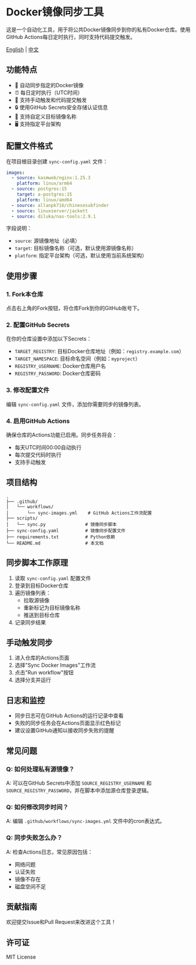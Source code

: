 # Docker镜像同步工具

这是一个自动化工具，用于将公共Docker镜像同步到你的私有Docker仓库。使用GitHub Actions每日定时执行，同时支持代码提交触发。

[English](#Readme-EN.md) | [中文](#Readme.md)

## 功能特点

- 🔄 自动同步指定的Docker镜像
- ⏰ 每日定时执行（UTC时间）
- 🚀 支持手动触发和代码提交触发
- 🔒 使用GitHub Secrets安全存储认证信息
- 📝 支持自定义目标镜像名称
- 🖥️ 支持指定平台架构

## 配置文件格式

在项目根目录创建 `sync-config.yaml` 文件：

```yaml
images:
  - source: kasmweb/nginx:1.25.3
    platform: linux/arm64
  - source: postgres:15
    target: a-postgres:15
    platform: linux/amd64
  - source: allanpk716/chinesesubfinder
  - source: linuxserver/jackett
  - source: diluka/nas-tools:2.9.1
```

字段说明：
- `source`: 源镜像地址（必填）
- `target`: 目标镜像名称（可选，默认使用源镜像名称）
- `platform`: 指定平台架构（可选，默认使用当前系统架构）

## 使用步骤

### 1. Fork本仓库

点击右上角的Fork按钮，将仓库Fork到你的GitHub账号下。

### 2. 配置GitHub Secrets

在你的仓库设置中添加以下Secrets：

- `TARGET_REGISTRY`: 目标Docker仓库地址（例如：`registry.example.com`）
- `TARGET_NAMESPACE`: 目标命名空间（例如：`myproject`）
- `REGISTRY_USERNAME`: Docker仓库用户名
- `REGISTRY_PASSWORD`: Docker仓库密码

### 3. 修改配置文件

编辑 `sync-config.yaml` 文件，添加你需要同步的镜像列表。

### 4. 启用GitHub Actions

确保仓库的Actions功能已启用。同步任务将会：
- 每天UTC时间00:00自动执行
- 每次提交代码时执行
- 支持手动触发

## 项目结构

```
.
├── .github/
│   └── workflows/
│       └── sync-images.yml    # GitHub Actions工作流配置
├── scripts/
│   └── sync.py               # 镜像同步脚本
├── sync-config.yaml          # 镜像同步配置文件
├── requirements.txt          # Python依赖
└── README.md                 # 本文档
```

## 同步脚本工作原理

1. 读取 `sync-config.yaml` 配置文件
2. 登录到目标Docker仓库
3. 遍历镜像列表：
   - 拉取源镜像
   - 重新标记为目标镜像名称
   - 推送到目标仓库
4. 记录同步结果

## 手动触发同步

1. 进入仓库的Actions页面
2. 选择"Sync Docker Images"工作流
3. 点击"Run workflow"按钮
4. 选择分支并运行

## 日志和监控

- 同步日志可在GitHub Actions的运行记录中查看
- 失败的同步任务会在Actions页面显示红色标记
- 建议设置GitHub通知以接收同步失败的提醒

## 常见问题

### Q: 如何处理私有源镜像？
A: 可以在GitHub Secrets中添加 `SOURCE_REGISTRY_USERNAME` 和 `SOURCE_REGISTRY_PASSWORD`，并在脚本中添加源仓库登录逻辑。

### Q: 如何修改同步时间？
A: 编辑 `.github/workflows/sync-images.yml` 文件中的cron表达式。

### Q: 同步失败怎么办？
A: 检查Actions日志，常见原因包括：
- 网络问题
- 认证失败
- 镜像不存在
- 磁盘空间不足

## 贡献指南

欢迎提交Issue和Pull Request来改进这个工具！

## 许可证

MIT License
